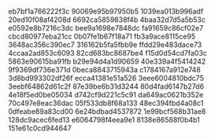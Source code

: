 eb7bf1a766222f3c
90069e95b97950b5
1039ea013b996adf
20ed10f08af4208d
6692ca5859838f4b
4baa32d7d5a5b53c
e0592e8b7216c3dc
bee9a1698e7848dc
fa91659c86cf02e7
cbcd80977eba21cc
0b07fe1b67f18a71
fb3a9ace8115ce95
3648ac356c390ec7
316162b5fa5fbb9e
ffdd29e483dace73
4ccaa2ad853c6093
82cd683bc8687be4
f15d0d54cd7fa03c
5863e90615ba91fb
b29e94d4a1d90659
40e339a4f5414242
9f9369df736e371d
0beca8843715943a
c1784167a912e748
3d8bd993302df26f
ecca41381e51a526
3eee6004810bdc75
3eebf64862d61c2f
87e39be6b31d3244
80d4fad6147b27d6
4e18f5ed0be05034
d742cf9d221c5c91
da649ac0621b352e
70c497e8eac36dac
05f533db8f68a133
48ec394fbd4a08c1
0dfeabe89a83cd00
6e24bdbad4537872
1e99bcf568b31ae8
128dc9acec6fed13
e6064798f4eea9e1
8138e86588f0b4b1
151e61c0cd944647
